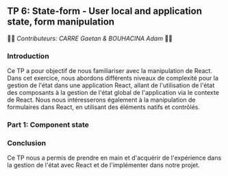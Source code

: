 ## TP 6: State-form - User local and application state, form manipulation

👨‍🦱 _Contributeurs: CARRE Gaetan & BOUHACINA Adam_ 👨🏽

### Introduction
Ce TP a pour objectif de nous familiariser avec la manipulation de React. Dans cet exercice, nous abordons différents niveaux de complexité pour la gestion de l'état dans une application React, allant de l'utilisation de l'état des composants à la gestion de l'état global de l'application via le contexte de React. Nous nous intéresserons également à la manipulation de formulaires dans React, en utilisant des éléments natifs et contrôlés. 

### Part 1: Component state


### Conclusion
Ce TP nous a permis de prendre en main et d'acquérir de l'expérience dans la gestion de l'état avec React et de l'implémenter dans notre projet.